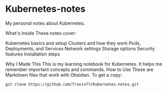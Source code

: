 # Kubernetes-notes
My personal notes about Kubernetes.

What's Inside
These notes cover:

  Kubernetes basics and setup
  Clusters and how they work
  Pods, Deployments, and Services
  Network settings
  Storage options
  Security features
  Installation steps
  
Why I Made This
This is my learning notebook for Kubernetes. It helps me remember important concepts and commands.
How to Use
These are Markdown files that work with Obsidian. 
To get a copy:
```
git clone https://github.com/Traxin77/Kubernetes-notes.git
```
